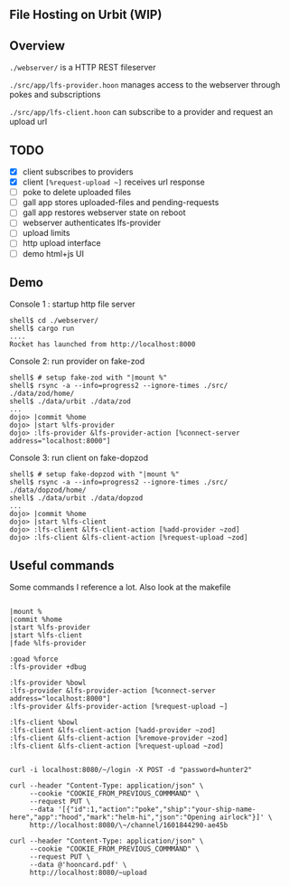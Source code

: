 ## File Hosting on Urbit (WIP)

## Overview

`./webserver/` is a HTTP REST fileserver 

`./src/app/lfs-provider.hoon` manages access to the webserver through pokes and subscriptions

`./src/app/lfs-client.hoon` can subscribe to a provider and request an upload url


## TODO

- [x] client subscribes to providers
- [x] client `[%request-upload ~]` receives url response
- [ ] poke to delete uploaded files
- [ ] gall app stores uploaded-files and pending-requests
- [ ] gall app restores webserver state on reboot
- [ ] webserver authenticates lfs-provider
- [ ] upload limits
- [ ] http upload interface
- [ ] demo html+js UI

## Demo


Console 1 : startup http file server

```
shell$ cd ./webserver/
shell$ cargo run
....
Rocket has launched from http://localhost:8000
```

Console 2: run provider on fake-zod

```
shell$ # setup fake-zod with "|mount %"
shell$ rsync -a --info=progress2 --ignore-times ./src/ ./data/zod/home/
shell$ ./data/urbit ./data/zod
...
dojo> |commit %home
dojo> |start %lfs-provider
dojo> :lfs-provider &lfs-provider-action [%connect-server address="localhost:8000"]
```

Console 3: run client on fake-dopzod

```
shell$ # setup fake-dopzod with "|mount %"
shell$ rsync -a --info=progress2 --ignore-times ./src/ ./data/dopzod/home/
shell$ ./data/urbit ./data/dopzod
...
dojo> |commit %home
dojo> |start %lfs-client
dojo> :lfs-client &lfs-client-action [%add-provider ~zod]
dojo> :lfs-client &lfs-client-action [%request-upload ~zod]
```


## Useful commands

Some commands  I reference a lot. Also look at the makefile

```

|mount %
|commit %home
|start %lfs-provider
|start %lfs-client
|fade %lfs-provider

:goad %force
:lfs-provider +dbug

:lfs-provider %bowl
:lfs-provider &lfs-provider-action [%connect-server address="localhost:8000"]
:lfs-provider &lfs-provider-action [%request-upload ~]

:lfs-client %bowl
:lfs-client &lfs-client-action [%add-provider ~zod]
:lfs-client &lfs-client-action [%remove-provider ~zod]
:lfs-client &lfs-client-action [%request-upload ~zod]


curl -i localhost:8080/~/login -X POST -d "password=hunter2"

curl --header "Content-Type: application/json" \
     --cookie "COOKIE_FROM_PREVIOUS_COMMMAND" \
     --request PUT \
     --data '[{"id":1,"action":"poke","ship":"your-ship-name-here","app":"hood","mark":"helm-hi","json":"Opening airlock"}]' \
     http://localhost:8080/\~/channel/1601844290-ae45b
     
curl --header "Content-Type: application/json" \
     --cookie "COOKIE_FROM_PREVIOUS_COMMMAND" \
     --request PUT \
     --data @'hooncard.pdf' \
     http://localhost:8080/~upload

```
